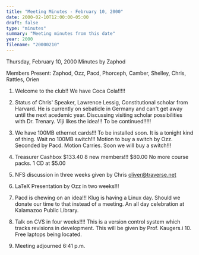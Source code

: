 ```yaml
---
title: "Meeting Minutes - February 10, 2000"
date: 2000-02-10T12:00:00-05:00
draft: false
type: "minutes"
summary: "Meeting minutes from this date"
year: 2000
filename: "20000210"
---
```


Thursday, February 10, 2000 Minutes by Zaphod </p><p>
Members Present: Zaphod, Ozz, Pacd, Phorceph, Camber, Shelley,         Chris, Rattles, Orien </p><p>
1. Welcome to the club!!  We have Coca Cola!!!!! </p><p>
2. Status of Chris' Speaker, Lawrence Lessig, Constitutional         scholar from Harvard.  He is currently on sebaticle in         Germany and can't get away until the next acedemic year.         Discussing visiting scholar possibilities with Dr. Trenary.         Viji likes the idea!!!         To be continued!!!!! </p><p>
4. We have 100MB ethernet cards!!!  To be installed soon.           It is a tonight kind of thing.  Wait no 100MB switch!!!         Motion to buy a switch by Ozz.  Seconded by Pacd.         Motion Carries.  Soon we will buy a switch!!! </p><p>
5. Treasurer         Cashbox $133.40         8 new members!!!         $80.00         No more course packs.           1 CD at $5.00 </p><p>
6. NFS discussion in three weeks given by Chris oliver@traverse.net </p><p>
7. LaTeX Presentation by Ozz in two weeks!!! </p><p>
8. Pacd is chewing on an idea!!!  Klug is having a Linux day.         Should we donate our time to that instead of a meeting.         An all day celebration at Kalamazoo Public Library. </p><p>
9. Talk on CVS in four weeks!!!!  This is a version control system         which tracks revisions in development.  This will be given         by Prof. Kaugers.i         10. Free laptops being located. </p><p>
11. Meeting adjourned 6:41 p.m.    </p>
